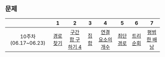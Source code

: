 ## 문제 ##

| |1|2|3|4|5|6|7|
|:-:|:-:|:-:|:-:|:-:|:-:|:-:|:-:|
|10주차(06.17~06.23)|[경로 찾기](https://www.acmicpc.net/problem/11403)|[구간 합 구하기 4](https://www.acmicpc.net/problem/11659)|[집합](https://www.acmicpc.net/problem/11723)|[연결 요소의 개수](https://www.acmicpc.net/problem/11724)|[최단경로](https://www.acmicpc.net/problem/1753)|[트리 순회](https://www.acmicpc.net/problem/1991)|[평범한 배낭](https://www.acmicpc.net/problem/12865)|
